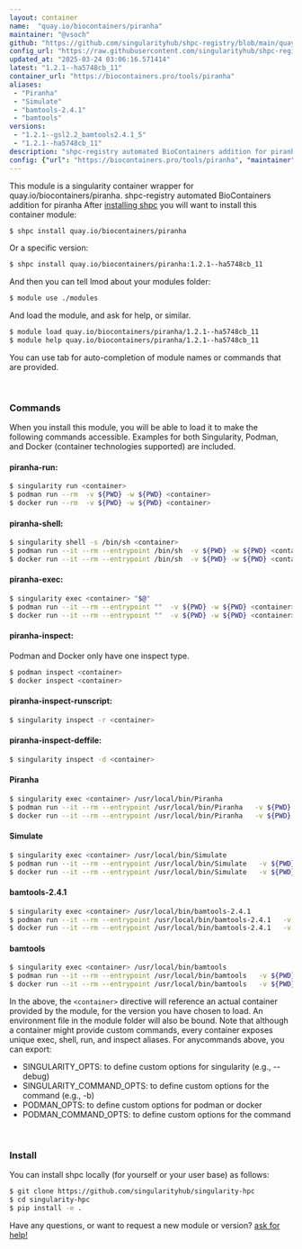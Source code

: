 ```yaml
---
layout: container
name:  "quay.io/biocontainers/piranha"
maintainer: "@vsoch"
github: "https://github.com/singularityhub/shpc-registry/blob/main/quay.io/biocontainers/piranha/container.yaml"
config_url: "https://raw.githubusercontent.com/singularityhub/shpc-registry/main/quay.io/biocontainers/piranha/container.yaml"
updated_at: "2025-03-24 03:06:16.571414"
latest: "1.2.1--ha5748cb_11"
container_url: "https://biocontainers.pro/tools/piranha"
aliases:
 - "Piranha"
 - "Simulate"
 - "bamtools-2.4.1"
 - "bamtools"
versions:
 - "1.2.1--gsl2.2_bamtools2.4.1_5"
 - "1.2.1--ha5748cb_11"
description: "shpc-registry automated BioContainers addition for piranha"
config: {"url": "https://biocontainers.pro/tools/piranha", "maintainer": "@vsoch", "description": "shpc-registry automated BioContainers addition for piranha", "latest": {"1.2.1--ha5748cb_11": "sha256:71fabf9856ec42f00bf6df7162c077bfa0f977112e4581a903538e6e3e01ece2"}, "tags": {"1.2.1--gsl2.2_bamtools2.4.1_5": "sha256:2c56ba6254a84c1728b056a9314a615706c25a64ed446825bea022d01a3c03e4", "1.2.1--ha5748cb_11": "sha256:71fabf9856ec42f00bf6df7162c077bfa0f977112e4581a903538e6e3e01ece2"}, "docker": "quay.io/biocontainers/piranha", "aliases": {"Piranha": "/usr/local/bin/Piranha", "Simulate": "/usr/local/bin/Simulate", "bamtools-2.4.1": "/usr/local/bin/bamtools-2.4.1", "bamtools": "/usr/local/bin/bamtools"}}
---
```


This module is a singularity container wrapper for quay.io/biocontainers/piranha.
shpc-registry automated BioContainers addition for piranha
After [installing shpc](#install) you will want to install this container module:


```bash
$ shpc install quay.io/biocontainers/piranha
```

Or a specific version:

```bash
$ shpc install quay.io/biocontainers/piranha:1.2.1--ha5748cb_11
```

And then you can tell lmod about your modules folder:

```bash
$ module use ./modules
```

And load the module, and ask for help, or similar.

```bash
$ module load quay.io/biocontainers/piranha/1.2.1--ha5748cb_11
$ module help quay.io/biocontainers/piranha/1.2.1--ha5748cb_11
```

You can use tab for auto-completion of module names or commands that are provided.

<br>

### Commands

When you install this module, you will be able to load it to make the following commands accessible.
Examples for both Singularity, Podman, and Docker (container technologies supported) are included.

#### piranha-run:

```bash
$ singularity run <container>
$ podman run --rm  -v ${PWD} -w ${PWD} <container>
$ docker run --rm  -v ${PWD} -w ${PWD} <container>
```

#### piranha-shell:

```bash
$ singularity shell -s /bin/sh <container>
$ podman run --it --rm --entrypoint /bin/sh  -v ${PWD} -w ${PWD} <container>
$ docker run --it --rm --entrypoint /bin/sh  -v ${PWD} -w ${PWD} <container>
```

#### piranha-exec:

```bash
$ singularity exec <container> "$@"
$ podman run --it --rm --entrypoint ""  -v ${PWD} -w ${PWD} <container> "$@"
$ docker run --it --rm --entrypoint ""  -v ${PWD} -w ${PWD} <container> "$@"
```

#### piranha-inspect:

Podman and Docker only have one inspect type.

```bash
$ podman inspect <container>
$ docker inspect <container>
```

#### piranha-inspect-runscript:

```bash
$ singularity inspect -r <container>
```

#### piranha-inspect-deffile:

```bash
$ singularity inspect -d <container>
```


#### Piranha

```bash
$ singularity exec <container> /usr/local/bin/Piranha
$ podman run --it --rm --entrypoint /usr/local/bin/Piranha   -v ${PWD} -w ${PWD} <container> -c " $@"
$ docker run --it --rm --entrypoint /usr/local/bin/Piranha   -v ${PWD} -w ${PWD} <container> -c " $@"
```


#### Simulate

```bash
$ singularity exec <container> /usr/local/bin/Simulate
$ podman run --it --rm --entrypoint /usr/local/bin/Simulate   -v ${PWD} -w ${PWD} <container> -c " $@"
$ docker run --it --rm --entrypoint /usr/local/bin/Simulate   -v ${PWD} -w ${PWD} <container> -c " $@"
```


#### bamtools-2.4.1

```bash
$ singularity exec <container> /usr/local/bin/bamtools-2.4.1
$ podman run --it --rm --entrypoint /usr/local/bin/bamtools-2.4.1   -v ${PWD} -w ${PWD} <container> -c " $@"
$ docker run --it --rm --entrypoint /usr/local/bin/bamtools-2.4.1   -v ${PWD} -w ${PWD} <container> -c " $@"
```


#### bamtools

```bash
$ singularity exec <container> /usr/local/bin/bamtools
$ podman run --it --rm --entrypoint /usr/local/bin/bamtools   -v ${PWD} -w ${PWD} <container> -c " $@"
$ docker run --it --rm --entrypoint /usr/local/bin/bamtools   -v ${PWD} -w ${PWD} <container> -c " $@"
```



In the above, the `<container>` directive will reference an actual container provided
by the module, for the version you have chosen to load. An environment file in the
module folder will also be bound. Note that although a container
might provide custom commands, every container exposes unique exec, shell, run, and
inspect aliases. For anycommands above, you can export:

 - SINGULARITY_OPTS: to define custom options for singularity (e.g., --debug)
 - SINGULARITY_COMMAND_OPTS: to define custom options for the command (e.g., -b)
 - PODMAN_OPTS: to define custom options for podman or docker
 - PODMAN_COMMAND_OPTS: to define custom options for the command

<br>

### Install

You can install shpc locally (for yourself or your user base) as follows:

```bash
$ git clone https://github.com/singularityhub/singularity-hpc
$ cd singularity-hpc
$ pip install -e .
```

Have any questions, or want to request a new module or version? [ask for help!](https://github.com/singularityhub/singularity-hpc/issues)